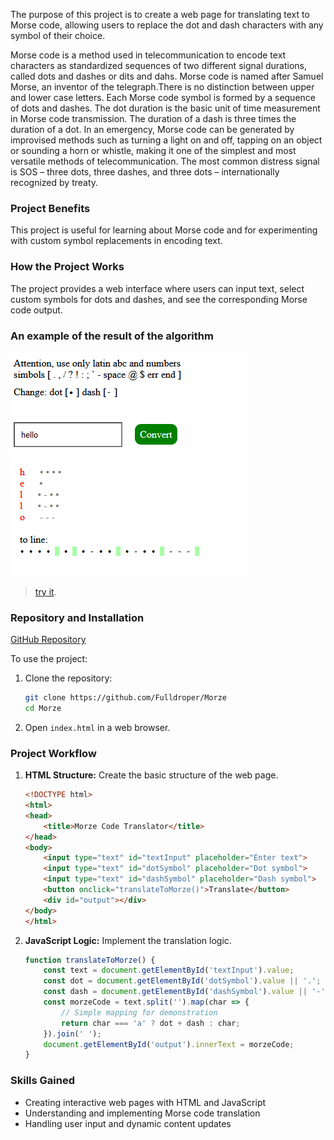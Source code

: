 The purpose of this project is to create a web page for translating text to Morse code, allowing users to replace the dot and dash characters with any symbol of their choice.

Morse code is a method used in telecommunication to encode text characters as standardized sequences of two different signal durations, called dots and dashes or dits and dahs. Morse code is named after Samuel Morse, an inventor of the telegraph.There is no distinction between upper and lower case letters. Each Morse code symbol is formed by a sequence of dots and dashes. The dot duration is the basic unit of time measurement in Morse code transmission. The duration of a dash is three times the duration of a dot. In an emergency, Morse code can be generated by improvised methods such as turning a light on and off, tapping on an object or sounding a horn or whistle, making it one of the simplest and most versatile methods of telecommunication. The most common distress signal is SOS – three dots, three dashes, and three dots – internationally recognized by treaty.

### Project Benefits
This project is useful for learning about Morse code and for experimenting with custom symbol replacements in encoding text.

### How the Project Works
The project provides a web interface where users can input text, select custom symbols for dots and dashes, and see the corresponding Morse code output.

### An example of the result of the algorithm

![example](./example.png)
> [try it](https://fulldroper.github.io/Morze/).

### Repository and Installation
[GitHub Repository](https://github.com/Fulldroper/Morze)

To use the project:

1. Clone the repository:
    ```bash
    git clone https://github.com/Fulldroper/Morze
    cd Morze
    ```

2. Open `index.html` in a web browser.

### Project Workflow
1. **HTML Structure:** Create the basic structure of the web page.
    ```html
    <!DOCTYPE html>
    <html>
    <head>
        <title>Morze Code Translator</title>
    </head>
    <body>
        <input type="text" id="textInput" placeholder="Enter text">
        <input type="text" id="dotSymbol" placeholder="Dot symbol">
        <input type="text" id="dashSymbol" placeholder="Dash symbol">
        <button onclick="translateToMorze()">Translate</button>
        <div id="output"></div>
    </body>
    </html>
    ```

2. **JavaScript Logic:** Implement the translation logic.
    ```javascript
    function translateToMorze() {
        const text = document.getElementById('textInput').value;
        const dot = document.getElementById('dotSymbol').value || '.';
        const dash = document.getElementById('dashSymbol').value || '-';
        const morzeCode = text.split('').map(char => {
            // Simple mapping for demonstration
            return char === 'a' ? dot + dash : char;
        }).join(' ');
        document.getElementById('output').innerText = morzeCode;
    }
    ```

### Skills Gained
- Creating interactive web pages with HTML and JavaScript
- Understanding and implementing Morse code translation
- Handling user input and dynamic content updates
